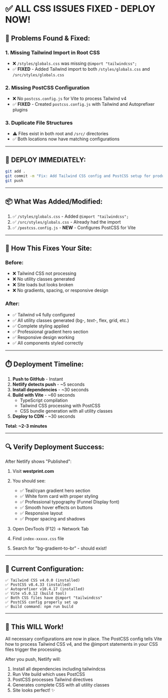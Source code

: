 # ✅ ALL CSS ISSUES FIXED - DEPLOY NOW!

## 🔧 Problems Found & Fixed:

### 1. **Missing Tailwind Import in Root CSS**
   - ❌ `/styles/globals.css` was missing `@import "tailwindcss";`
   - ✅ **FIXED** - Added Tailwind import to both `/styles/globals.css` and `/src/styles/globals.css`

### 2. **Missing PostCSS Configuration**
   - ❌ No `postcss.config.js` for Vite to process Tailwind v4
   - ✅ **FIXED** - Created `postcss.config.js` with Tailwind and Autoprefixer plugins

### 3. **Duplicate File Structures**
   - ⚠️ Files exist in both root and `/src/` directories
   - ✅ Both locations now have matching configurations

---

## 🚀 DEPLOY IMMEDIATELY:

```bash
git add .
git commit -m "Fix: Add Tailwind CSS config and PostCSS setup for production"
git push
```

---

## 📦 What Was Added/Modified:

1. ✅ `/styles/globals.css` - Added `@import "tailwindcss";`
2. ✅ `/src/styles/globals.css` - Already had the import
3. ✅ `/postcss.config.js` - **NEW** - Configures PostCSS for Vite

---

## 🎯 How This Fixes Your Site:

### Before:
- ❌ Tailwind CSS not processing
- ❌ No utility classes generated
- ❌ Site loads but looks broken
- ❌ No gradients, spacing, or responsive design

### After:
- ✅ Tailwind v4 fully configured
- ✅ All utility classes generated (bg-*, text-*, flex, grid, etc.)
- ✅ Complete styling applied
- ✅ Professional gradient hero section
- ✅ Responsive design working
- ✅ All components styled correctly

---

## ⏱️ Deployment Timeline:

1. **Push to GitHub** - Instant
2. **Netlify detects push** - ~5 seconds
3. **Install dependencies** - ~30 seconds
4. **Build with Vite** - ~60 seconds
   - TypeScript compilation
   - Tailwind CSS processing with PostCSS
   - CSS bundle generation with all utility classes
5. **Deploy to CDN** - ~30 seconds

**Total: ~2-3 minutes**

---

## 🔍 Verify Deployment Success:

After Netlify shows "Published":

1. Visit **westprint.com**
2. You should see:
   - ✅ Teal/cyan gradient hero section
   - ✅ White form card with proper styling
   - ✅ Professional typography (Funnel Display font)
   - ✅ Smooth hover effects on buttons
   - ✅ Responsive layout
   - ✅ Proper spacing and shadows

3. Open DevTools (F12) → Network Tab
4. Find `index-xxxxx.css` file
5. Search for "bg-gradient-to-br" - should exist!

---

## 📁 Current Configuration:

```
✅ Tailwind CSS v4.0.0 (installed)
✅ PostCSS v8.4.33 (installed)
✅ Autoprefixer v10.4.17 (installed)
✅ Vite v5.0.12 (build tool)
✅ Both CSS files have @import "tailwindcss"
✅ PostCSS config properly set up
✅ Build command: npm run build
```

---

## 🎉 This WILL Work!

All necessary configurations are now in place. The PostCSS config tells Vite how to process Tailwind CSS v4, and the @import statements in your CSS files trigger the processing.

After you push, Netlify will:
1. Install all dependencies including tailwindcss
2. Run Vite build which uses PostCSS
3. PostCSS processes Tailwind directives
4. Generates complete CSS with all utility classes
5. Site looks perfect! ✨
